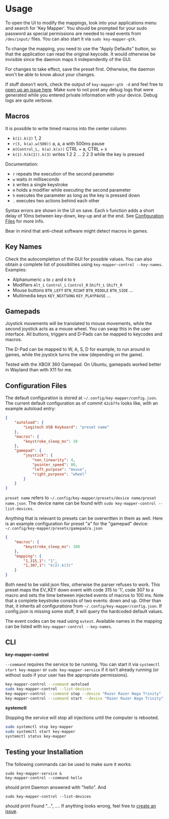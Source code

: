 # Usage

To open the UI to modify the mappings, look into your applications menu
and search for 'Key Mapper'. You should be prompted for your sudo password
as special permissions are needed to read events from `/dev/input/` files.
You can also start it via `sudo key-mapper-gtk`.

To change the mapping, you need to use the "Apply Defaults" button, so that
the application can read the original keycode. It would otherwise be
invisible since the daemon maps it independently of the GUI.

For changes to take effect, save the preset first. Otherwise, the daemon
won't be able to know about your changes.

If stuff doesn't work, check the output of `key-mapper-gtk -d` and feel free
to [open up an issue here](https://github.com/sezanzeb/key-mapper/issues/new).
Make sure to not post any debug logs that were generated while you entered
private information with your device. Debug logs are quite verbose.

## Macros

It is possible to write timed macros into the center column:
- `k(1).k(2)` 1, 2
- `r(3, k(a).w(500))` a, a, a with 500ms pause
- `m(Control_L, k(a).k(x))` CTRL + a, CTRL + x
- `k(1).h(k(2)).k(3)` writes 1 2 2 ... 2 2 3 while the key is pressed

Documentation:
- `r` repeats the execution of the second parameter
- `w` waits in milliseconds
- `k` writes a single keystroke
- `m` holds a modifier while executing the second parameter
- `h` executes the parameter as long as the key is pressed down
- `.` executes two actions behind each other

Syntax errors are shown in the UI on save. Each `k` function adds a short
delay of 10ms between key-down, key-up and at the end. See
[Configuration Files](#configuration-files) for more info.

Bear in mind that anti-cheat software might detect macros in games.

## Key Names

Check the autocompletion of the GUI for possible values. You can also
obtain a complete list of possiblities using `key-mapper-control --key-names`.
Examples:

- Alphanumeric `a` to `z` and `0` to `9`
- Modifiers `Alt_L` `Control_L` `Control_R` `Shift_L` `Shift_R`
- Mouse buttons `BTN_LEFT` `BTN_RIGHT` `BTN_MIDDLE` `BTN_SIDE` ...
- Multimedia keys `KEY_NEXTSONG` `KEY_PLAYPAUSE` ...

## Gamepads

Joystick movements will be translated to mouse movements, while the second
joystick acts as a mouse wheel. You can swap this in the user interface.
All buttons, triggers and D-Pads can be mapped to keycodes and macros.

The D-Pad can be mapped to W, A, S, D for example, to run around in games,
while the joystick turns the view (depending on the game).

Tested with the XBOX 360 Gamepad. On Ubuntu, gamepads worked better in
Wayland than with X11 for me.

## Configuration Files

The default configuration is stored at `~/.config/key-mapper/config.json`.
The current default configuration as of commit `42cb7fe` looks like, with
an example autoload entry:

```json
{
    "autoload": {
        "Logitech USB Keyboard": "preset name"
    },
    "macros": {
        "keystroke_sleep_ms": 10
    },
    "gamepad": {
        "joystick": {
            "non_linearity": 4,
            "pointer_speed": 80,
            "left_purpose": "mouse",
            "right_purpose": "wheel"
        }
    }
}
```

`preset name` refers to `~/.config/key-mapper/presets/device name/preset name.json`.
The device name can be found with `sudo key-mapper-control --list-devices`.

Anything that is relevant to presets can be overwritten in them as well.
Here is an example configuration for preset "a" for the "gamepad" device:
`~/.config/key-mapper/presets/gamepad/a.json`

```json
{
    "macros": {
        "keystroke_sleep_ms": 100
    },
    "mapping": {
        "1,315,1": "1",
        "1,307,1": "k(2).k(3)"
    }
}
```

Both need to be valid json files, otherwise the parser refuses to work. This
preset maps the EV_KEY down event with code 315 to '1', code 307 to a macro
and sets the time between injected events of macros to 100 ms. Note that
a complete keystroke consists of two events: down and up. Other than that,
it inherits all configurations from `~/.config/key-mapper/config.json`.
If config.json is missing some stuff, it will query the hardcoded default
values.

The event codes can be read using `evtest`. Available names in the mapping
can be listed with `key-mapper-control --key-names`.

## CLI

**key-mapper-control**

`--command` requires the service to be running. You can start it via
`systemctl start key-mapper` or `sudo key-mapper-service` if it isn't already
running (or without sudo if your user has the appropriate permissions).

```bash
key-mapper-control --command autoload
sudo key-mapper-control --list-devices
key-mapper-control --command stop --device "Razer Razer Naga Trinity"
key-mapper-control --command start --device "Razer Razer Naga Trinity" --preset "~/.config/key-mapper/presets/gamepad/a.json"
```

**systemctl**

Stopping the service will stop all injections until the computer is rebooted.

```bash
sudo systemctl stop key-mapper
sudo systemctl start key-mapper
systemctl status key-mapper
```

## Testing your Installation

The following commands can be used to make sure it works:

```
sudo key-mapper-service &
key-mapper-control --command hello
```

should print Daemon answered with "hello". And

```
sudo key-mapper-control --list-devices
```

should print Found "...", .... If anything looks wrong, feel free to [create
an issue](https://github.com/sezanzeb/key-mapper/issues/new).
